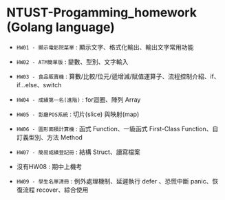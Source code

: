 # NTUST-Progamming_homework (Golang language)

* `HW01 - 顯示電影院菜單` : 顯示文字、格式化輸出、輸出文字常用功能

* `HW02 - ATM簡單版` : 變數、型別、文字輸入

* `HW03 - 食品販賣機` : 算數/比較/位元/遞增減/賦值運算子、流程控制介紹、if、if…else、switch

* `HW04 - 成績第一名(進階)` : for迴圈、陣列 Array

* `HW05 - 影廳POS系統` : 切片(slice) 與映射(map)

* `HW06 - 圖形面積計算機` : 函式 Function、一級函式 First-Class Function、自訂義型別、方法 Method

* `HW07 - 簡易成績登記冊` : 結構 Struct、讀寫檔案

* 沒有HW08 : 期中上機考

* `HW09 - 學生名單清冊` : 例外處理機制、延遲執行 defer 、恐慌中斷 panic、恢復流程 recover、綜合使用
